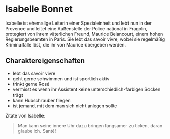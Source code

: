 # Isabelle Bonnet
Isabelle ist ehemalige Leiterin einer Spezialeinheit und lebt nun in der Provence und leitet eine Außenstelle der Police national in Fragolin, protegiert von ihrem väterlichen Freund, Maurice Belancourt, einem hohen Regierungsbeamten in Paris. Sie lebt das savoir vivre, wobei sie regelmäßig Kriminalfälle löst, die ihr von Maurice übergeben werden.

## Charaktereigenschaften
* lebt das savoir vivre
* geht gerne schwimmen und ist sportlich aktiv
* trinkt gerne Rosé
* vermisst es wenn ihr Assistent keine unterschiedlich-farbigen Socken trägt
* kann Hubschrauber fliegen
* ist jemand, mit dem man sich nicht anlegen sollte

Zitate von Isabelle:
> Man kann seine innere Uhr dazu bringen langsamer zu ticken, daran glaube ich.
> Santé!

<img scr="https://cdn.pixabay.com/photo/2015/08/18/22/01/lavender-894919__340.jpg"/>